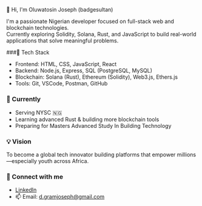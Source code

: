 ##
👋 Hi, I'm Oluwatosin Joseph (badgesultan)

I'm a passionate Nigerian developer focused on full-stack web and blockchain technologies.  
Currently exploring Solidity, Solana, Rust, and JavaScript to build real-world applications that solve meaningful problems.

###🧰 Tech Stack
- Frontend: HTML, CSS, JavaScript, React
- Backend: Node.js, Express, SQL (PostgreSQL, MySQL)
- Blockchain: Solana (Rust), Ethereum (Solidity), Web3.js, Ethers.js
- Tools: Git, VSCode, Postman, GitHub
  
### 📍 Currently
- Serving NYSC 🇳🇬  
- Learning advanced Rust & building more blockchain tools
- Preparing for Masters Advanced Study In Building Technology 

### 💡 Vision
To become a global tech innovator building platforms that empower millions—especially youth across Africa.

### 🔗 Connect with me
- [LinkedIn](https://www.linkedin.com/in/oluwatosin-oloyerinde-644736240)  
- 📫 Email: d.gramjoseph@gmail.com
<!--
**badgesultan/badgesultan** is a ✨ _special_ ✨ repository because its `README.md` (this file) appears on your GitHub profile.

Here are some ideas to get you started:

- 🔭 I’m currently working on ...
- 🌱 I’m currently learning ...
- 👯 I’m looking to collaborate on ...
- 🤔 I’m looking for help with ...
- 💬 Ask me about ...
- 📫 How to reach me: ...
- 😄 Pronouns: ...
- ⚡ Fun fact: ...
-->
